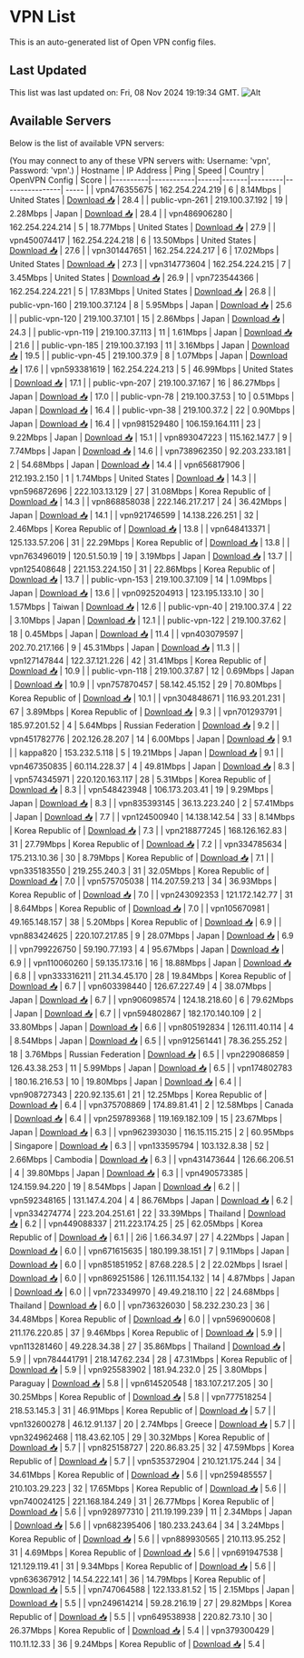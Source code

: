 # VPN List

This is an auto-generated list of Open VPN config files.

## Last Updated

This list was last updated on: Fri, 08 Nov 2024 19:19:34 GMT.
![Alt](https://repobeats.axiom.co/api/embed/186b98318ef1479477931607c1ad7d823f12451f.svg "Repobeats analytics image")

## Available Servers

Below is the list of available VPN servers:

(You may connect to any of these VPN servers with: Username: 'vpn', Password: 'vpn'.)
| Hostname | IP Address | Ping | Speed | Country | OpenVPN Config | Score |
|----------|------------|------|-------|---------|----------------| ----- |
| vpn476355675 | 162.254.224.219 | 6 | 8.14Mbps | United States | [Download 📥](./configs/server_0_US.ovpn) | 28.4 |
| public-vpn-261 | 219.100.37.192 | 19 | 2.28Mbps | Japan | [Download 📥](./configs/server_1_JP.ovpn) | 28.4 |
| vpn486906280 | 162.254.224.214 | 5 | 18.77Mbps | United States | [Download 📥](./configs/server_2_US.ovpn) | 27.9 |
| vpn450074417 | 162.254.224.218 | 6 | 13.50Mbps | United States | [Download 📥](./configs/server_3_US.ovpn) | 27.6 |
| vpn301447651 | 162.254.224.217 | 6 | 17.02Mbps | United States | [Download 📥](./configs/server_4_US.ovpn) | 27.3 |
| vpn314773604 | 162.254.224.215 | 7 | 3.45Mbps | United States | [Download 📥](./configs/server_5_US.ovpn) | 26.9 |
| vpn723544366 | 162.254.224.221 | 5 | 17.83Mbps | United States | [Download 📥](./configs/server_6_US.ovpn) | 26.8 |
| public-vpn-160 | 219.100.37.124 | 8 | 5.95Mbps | Japan | [Download 📥](./configs/server_7_JP.ovpn) | 25.6 |
| public-vpn-120 | 219.100.37.101 | 15 | 2.86Mbps | Japan | [Download 📥](./configs/server_8_JP.ovpn) | 24.3 |
| public-vpn-119 | 219.100.37.113 | 11 | 1.61Mbps | Japan | [Download 📥](./configs/server_9_JP.ovpn) | 21.6 |
| public-vpn-185 | 219.100.37.193 | 11 | 3.16Mbps | Japan | [Download 📥](./configs/server_10_JP.ovpn) | 19.5 |
| public-vpn-45 | 219.100.37.9 | 8 | 1.07Mbps | Japan | [Download 📥](./configs/server_11_JP.ovpn) | 17.6 |
| vpn593381619 | 162.254.224.213 | 5 | 46.99Mbps | United States | [Download 📥](./configs/server_12_US.ovpn) | 17.1 |
| public-vpn-207 | 219.100.37.167 | 16 | 86.27Mbps | Japan | [Download 📥](./configs/server_13_JP.ovpn) | 17.0 |
| public-vpn-78 | 219.100.37.53 | 10 | 0.51Mbps | Japan | [Download 📥](./configs/server_14_JP.ovpn) | 16.4 |
| public-vpn-38 | 219.100.37.2 | 22 | 0.90Mbps | Japan | [Download 📥](./configs/server_15_JP.ovpn) | 16.4 |
| vpn981529480 | 106.159.164.111 | 23 | 9.22Mbps | Japan | [Download 📥](./configs/server_16_JP.ovpn) | 15.1 |
| vpn893047223 | 115.162.147.7 | 9 | 7.74Mbps | Japan | [Download 📥](./configs/server_17_JP.ovpn) | 14.6 |
| vpn738962350 | 92.203.233.181 | 2 | 54.68Mbps | Japan | [Download 📥](./configs/server_18_JP.ovpn) | 14.4 |
| vpn656817906 | 212.193.2.150 | 1 | 1.74Mbps | United States | [Download 📥](./configs/server_19_US.ovpn) | 14.3 |
| vpn596872696 | 222.103.13.129 | 27 | 31.08Mbps | Korea Republic of | [Download 📥](./configs/server_20_KR.ovpn) | 14.3 |
| vpn868858038 | 222.146.217.217 | 24 | 36.42Mbps | Japan | [Download 📥](./configs/server_21_JP.ovpn) | 14.1 |
| vpn921746599 | 14.138.226.251 | 32 | 2.46Mbps | Korea Republic of | [Download 📥](./configs/server_22_KR.ovpn) | 13.8 |
| vpn648413371 | 125.133.57.206 | 31 | 22.29Mbps | Korea Republic of | [Download 📥](./configs/server_23_KR.ovpn) | 13.8 |
| vpn763496019 | 120.51.50.19 | 19 | 3.19Mbps | Japan | [Download 📥](./configs/server_24_JP.ovpn) | 13.7 |
| vpn125408648 | 221.153.224.150 | 31 | 22.86Mbps | Korea Republic of | [Download 📥](./configs/server_25_KR.ovpn) | 13.7 |
| public-vpn-153 | 219.100.37.109 | 14 | 1.09Mbps | Japan | [Download 📥](./configs/server_26_JP.ovpn) | 13.6 |
| vpn0925204913 | 123.195.133.10 | 30 | 1.57Mbps | Taiwan | [Download 📥](./configs/server_27_TW.ovpn) | 12.6 |
| public-vpn-40 | 219.100.37.4 | 22 | 3.10Mbps | Japan | [Download 📥](./configs/server_28_JP.ovpn) | 12.1 |
| public-vpn-122 | 219.100.37.62 | 18 | 0.45Mbps | Japan | [Download 📥](./configs/server_29_JP.ovpn) | 11.4 |
| vpn403079597 | 202.70.217.166 | 9 | 45.31Mbps | Japan | [Download 📥](./configs/server_30_JP.ovpn) | 11.3 |
| vpn127147844 | 122.37.121.226 | 42 | 31.41Mbps | Korea Republic of | [Download 📥](./configs/server_31_KR.ovpn) | 10.9 |
| public-vpn-118 | 219.100.37.87 | 12 | 0.69Mbps | Japan | [Download 📥](./configs/server_32_JP.ovpn) | 10.9 |
| vpn757870457 | 58.142.45.152 | 29 | 70.80Mbps | Korea Republic of | [Download 📥](./configs/server_33_KR.ovpn) | 10.1 |
| vpn304848671 | 116.93.201.231 | 67 | 3.89Mbps | Korea Republic of | [Download 📥](./configs/server_34_KR.ovpn) | 9.3 |
| vpn701293791 | 185.97.201.52 | 4 | 5.64Mbps | Russian Federation | [Download 📥](./configs/server_35_RU.ovpn) | 9.2 |
| vpn451782776 | 202.126.28.207 | 14 | 6.00Mbps | Japan | [Download 📥](./configs/server_36_JP.ovpn) | 9.1 |
| kappa820 | 153.232.5.118 | 5 | 19.21Mbps | Japan | [Download 📥](./configs/server_37_JP.ovpn) | 9.1 |
| vpn467350835 | 60.114.228.37 | 4 | 49.81Mbps | Japan | [Download 📥](./configs/server_38_JP.ovpn) | 8.3 |
| vpn574345971 | 220.120.163.117 | 28 | 5.31Mbps | Korea Republic of | [Download 📥](./configs/server_39_KR.ovpn) | 8.3 |
| vpn548423948 | 106.173.203.41 | 19 | 9.29Mbps | Japan | [Download 📥](./configs/server_40_JP.ovpn) | 8.3 |
| vpn835393145 | 36.13.223.240 | 2 | 57.41Mbps | Japan | [Download 📥](./configs/server_41_JP.ovpn) | 7.7 |
| vpn124500940 | 14.138.142.54 | 33 | 8.14Mbps | Korea Republic of | [Download 📥](./configs/server_42_KR.ovpn) | 7.3 |
| vpn218877245 | 168.126.162.83 | 31 | 27.79Mbps | Korea Republic of | [Download 📥](./configs/server_43_KR.ovpn) | 7.2 |
| vpn334785634 | 175.213.10.36 | 30 | 8.79Mbps | Korea Republic of | [Download 📥](./configs/server_44_KR.ovpn) | 7.1 |
| vpn335183550 | 219.255.240.3 | 31 | 32.05Mbps | Korea Republic of | [Download 📥](./configs/server_45_KR.ovpn) | 7.0 |
| vpn575705038 | 114.207.59.213 | 34 | 36.93Mbps | Korea Republic of | [Download 📥](./configs/server_46_KR.ovpn) | 7.0 |
| vpn243092353 | 121.172.142.77 | 31 | 8.64Mbps | Korea Republic of | [Download 📥](./configs/server_47_KR.ovpn) | 7.0 |
| vpn105670981 | 49.165.148.157 | 38 | 5.20Mbps | Korea Republic of | [Download 📥](./configs/server_48_KR.ovpn) | 6.9 |
| vpn883424625 | 220.107.217.85 | 9 | 28.07Mbps | Japan | [Download 📥](./configs/server_49_JP.ovpn) | 6.9 |
| vpn799226750 | 59.190.77.193 | 4 | 95.67Mbps | Japan | [Download 📥](./configs/server_50_JP.ovpn) | 6.9 |
| vpn110060260 | 59.135.173.16 | 16 | 18.88Mbps | Japan | [Download 📥](./configs/server_51_JP.ovpn) | 6.8 |
| vpn333316211 | 211.34.45.170 | 28 | 19.84Mbps | Korea Republic of | [Download 📥](./configs/server_52_KR.ovpn) | 6.7 |
| vpn603398440 | 126.67.227.49 | 4 | 38.07Mbps | Japan | [Download 📥](./configs/server_53_JP.ovpn) | 6.7 |
| vpn906098574 | 124.18.218.60 | 6 | 79.62Mbps | Japan | [Download 📥](./configs/server_54_JP.ovpn) | 6.7 |
| vpn594802867 | 182.170.140.109 | 2 | 33.80Mbps | Japan | [Download 📥](./configs/server_55_JP.ovpn) | 6.6 |
| vpn805192834 | 126.111.40.114 | 4 | 8.54Mbps | Japan | [Download 📥](./configs/server_56_JP.ovpn) | 6.5 |
| vpn912561441 | 78.36.255.252 | 18 | 3.76Mbps | Russian Federation | [Download 📥](./configs/server_57_RU.ovpn) | 6.5 |
| vpn229086859 | 126.43.38.253 | 11 | 5.99Mbps | Japan | [Download 📥](./configs/server_58_JP.ovpn) | 6.5 |
| vpn174802783 | 180.16.216.53 | 10 | 19.80Mbps | Japan | [Download 📥](./configs/server_59_JP.ovpn) | 6.4 |
| vpn908727343 | 220.92.135.61 | 21 | 12.25Mbps | Korea Republic of | [Download 📥](./configs/server_60_KR.ovpn) | 6.4 |
| vpn375708869 | 174.89.81.41 | 2 | 12.58Mbps | Canada | [Download 📥](./configs/server_61_CA.ovpn) | 6.4 |
| vpn259789368 | 119.169.182.109 | 15 | 23.67Mbps | Japan | [Download 📥](./configs/server_62_JP.ovpn) | 6.3 |
| vpn962393030 | 116.15.115.215 | 2 | 60.95Mbps | Singapore | [Download 📥](./configs/server_63_SG.ovpn) | 6.3 |
| vpn133595794 | 103.132.8.38 | 52 | 2.66Mbps | Cambodia | [Download 📥](./configs/server_64_KH.ovpn) | 6.3 |
| vpn431473644 | 126.66.206.51 | 4 | 39.80Mbps | Japan | [Download 📥](./configs/server_65_JP.ovpn) | 6.3 |
| vpn490573385 | 124.159.94.220 | 19 | 8.54Mbps | Japan | [Download 📥](./configs/server_66_JP.ovpn) | 6.2 |
| vpn592348165 | 131.147.4.204 | 4 | 86.76Mbps | Japan | [Download 📥](./configs/server_67_JP.ovpn) | 6.2 |
| vpn334274774 | 223.204.251.61 | 22 | 33.39Mbps | Thailand | [Download 📥](./configs/server_68_TH.ovpn) | 6.2 |
| vpn449088337 | 211.223.174.25 | 25 | 62.05Mbps | Korea Republic of | [Download 📥](./configs/server_69_KR.ovpn) | 6.1 |
| 2i6 | 1.66.34.97 | 27 | 4.22Mbps | Japan | [Download 📥](./configs/server_70_JP.ovpn) | 6.0 |
| vpn671615635 | 180.199.38.151 | 7 | 9.11Mbps | Japan | [Download 📥](./configs/server_71_JP.ovpn) | 6.0 |
| vpn851851952 | 87.68.228.5 | 2 | 22.02Mbps | Israel | [Download 📥](./configs/server_72_IL.ovpn) | 6.0 |
| vpn869251586 | 126.111.154.132 | 14 | 4.87Mbps | Japan | [Download 📥](./configs/server_73_JP.ovpn) | 6.0 |
| vpn723349970 | 49.49.218.110 | 22 | 24.68Mbps | Thailand | [Download 📥](./configs/server_74_TH.ovpn) | 6.0 |
| vpn736326030 | 58.232.230.23 | 36 | 34.48Mbps | Korea Republic of | [Download 📥](./configs/server_75_KR.ovpn) | 6.0 |
| vpn596900608 | 211.176.220.85 | 37 | 9.46Mbps | Korea Republic of | [Download 📥](./configs/server_76_KR.ovpn) | 5.9 |
| vpn113281460 | 49.228.34.38 | 27 | 35.86Mbps | Thailand | [Download 📥](./configs/server_77_TH.ovpn) | 5.9 |
| vpn784441791 | 218.147.62.234 | 28 | 47.31Mbps | Korea Republic of | [Download 📥](./configs/server_78_KR.ovpn) | 5.9 |
| vpn925583902 | 181.94.232.0 | 25 | 3.80Mbps | Paraguay | [Download 📥](./configs/server_79_PY.ovpn) | 5.8 |
| vpn614520548 | 183.107.217.205 | 30 | 30.25Mbps | Korea Republic of | [Download 📥](./configs/server_80_KR.ovpn) | 5.8 |
| vpn777518254 | 218.53.145.3 | 31 | 46.91Mbps | Korea Republic of | [Download 📥](./configs/server_81_KR.ovpn) | 5.7 |
| vpn132600278 | 46.12.91.137 | 20 | 2.74Mbps | Greece | [Download 📥](./configs/server_82_GR.ovpn) | 5.7 |
| vpn324962468 | 118.43.62.105 | 29 | 30.32Mbps | Korea Republic of | [Download 📥](./configs/server_83_KR.ovpn) | 5.7 |
| vpn825158727 | 220.86.83.25 | 32 | 47.59Mbps | Korea Republic of | [Download 📥](./configs/server_84_KR.ovpn) | 5.7 |
| vpn535372904 | 210.121.175.244 | 34 | 34.61Mbps | Korea Republic of | [Download 📥](./configs/server_85_KR.ovpn) | 5.6 |
| vpn259485557 | 210.103.29.223 | 32 | 17.65Mbps | Korea Republic of | [Download 📥](./configs/server_86_KR.ovpn) | 5.6 |
| vpn740024125 | 221.168.184.249 | 31 | 26.77Mbps | Korea Republic of | [Download 📥](./configs/server_87_KR.ovpn) | 5.6 |
| vpn928977310 | 211.19.199.239 | 11 | 2.34Mbps | Japan | [Download 📥](./configs/server_88_JP.ovpn) | 5.6 |
| vpn682395406 | 180.233.243.64 | 34 | 3.24Mbps | Korea Republic of | [Download 📥](./configs/server_89_KR.ovpn) | 5.6 |
| vpn889930565 | 210.113.95.252 | 31 | 4.69Mbps | Korea Republic of | [Download 📥](./configs/server_90_KR.ovpn) | 5.6 |
| vpn691947538 | 121.129.119.41 | 31 | 9.34Mbps | Korea Republic of | [Download 📥](./configs/server_91_KR.ovpn) | 5.6 |
| vpn636367912 | 14.54.222.141 | 36 | 14.79Mbps | Korea Republic of | [Download 📥](./configs/server_92_KR.ovpn) | 5.5 |
| vpn747064588 | 122.133.81.52 | 15 | 2.15Mbps | Japan | [Download 📥](./configs/server_93_JP.ovpn) | 5.5 |
| vpn249614214 | 59.28.216.19 | 27 | 29.82Mbps | Korea Republic of | [Download 📥](./configs/server_94_KR.ovpn) | 5.5 |
| vpn649538938 | 220.82.73.10 | 30 | 26.37Mbps | Korea Republic of | [Download 📥](./configs/server_95_KR.ovpn) | 5.4 |
| vpn379300429 | 110.11.12.33 | 36 | 9.24Mbps | Korea Republic of | [Download 📥](./configs/server_96_KR.ovpn) | 5.4 |
